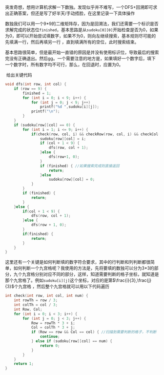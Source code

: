 ​	突发奇想，想用计算机求解一下数独。发现似乎并不难写，一个DFS+回溯即可求出正确答案，但还是写了好半天/手动捂脸，在这里记录一下具体操作

​	数独我们可以用一个9*9的二维矩阵存，因为是回溯法，我们还需要一个标识是否求解完成的状态位`finished`，基本思路是从`sudoku[0][0]`开始检查是否为0，如果为0，即可以开始尝试填数字，如果不为0，则向左继续搜索，基本规则尽可能的先填满一行，然后再填另一行 ，直到填满所有的空位，此时搜索结束。

​	基本思路很简单，但是最开始一直错的原因是并没有使用标识位，导致最后的搜索完没有正确退出。然后gg。一个需要注意的地方是，如果填好一个数字后，填下一个数字时，所有数字均不可行，那么，在回退时，应置为0。

​	给出关键代码

`````c++
void dfs(int row, int col) {
	if (row == 9) {
        finished = 1;
      	for (int i = 0; i < 9; i++) {
            for (int j = 0; j < 9; j++)
              	printf("%d ",sudoku[i][j]);
          	printf("\n");
        }
    }
	if (sudoku[row][col] == 0) {
        for (int i = 1; i <= 9; i++) {
          	if(check(row, col, i) && checkRow(row, col, i) && checkCol(row, col, i)) {
              	sudoku[row][col] = i;
                if (col + 1 < 9) {
                    dfs(row, col + 1);
                }else {
                    dfs(row+1, 0);
                }
              	if (finished) { //如果搜索完成则直接返回
                    return;
                }else
                  	sudoku[row][col] = 0;
            }
        }
      	if (finished) {
            return;
        }
    }else {
        if(col + 1 < 9) {
            dfs(row, col + 1);
        }else {
            dfs(row + 1, 0);
        }
      	if(finished) {
			return;
        }
    }
}
`````

​	这里还有一个关键是如何判断填的数字符合要求，其中的行判断和列判断都很简单，如何判断一个九宫格呢？我使用的方法是，先将要填的数独可以分为3*3的部分，九个九宫格分别对应不同的部分，这样，知道需要判断的格子坐标，就知道是那个九宫格了。例如`sudoku[i][j]`这个坐标，对应的是第$\frac{i}{3},\frac{j}{3}$个九宫格 ，然后整个九宫格就可以用以下代码遍历

````c++
int check(int row, int col, int num) {
	int rowTh = row / 3;
  	int colTh = col / 3;
  	int Row, Col;
  	for (int i = 0; i < 3; i++) {
        for (int j = 0; j < 3; j++) {
         	Row = rowTh * 3 + i;
          	Col	= colTh * 3 + j;
          	if (Row == row && Col == col) { //扫描到需要判断的格子，不判断
                continue;
            } else if (sudoku[row][col] == num) {
                return 0;
            } 
        }
    }
  	return 1;
}
````

​	